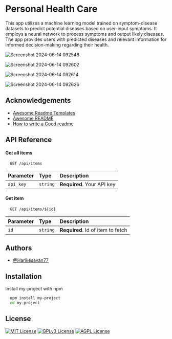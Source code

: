 
# Personal Health Care

This app utilizes a machine learning model trained on symptom-disease datasets to predict potential diseases based on user-input symptoms. It employs a neural network to process symptoms and output likely diseases. The app provides users with predicted diseases and relevant information for informed decision-making regarding their health.

![Screenshot 2024-06-14 092548](https://github.com/Harikesavan77/Personal_Health_Care/assets/120177130/99cbb723-cf82-4224-804b-6baf070c885e)

![Screenshot 2024-06-14 092602](https://github.com/Harikesavan77/Personal_Health_Care/assets/120177130/2a336dec-5d4a-424f-a439-23b757d2652a)

![Screenshot 2024-06-14 092614](https://github.com/Harikesavan77/Personal_Health_Care/assets/120177130/26b64fad-72e6-4bbe-8841-50785d07537e)

![Screenshot 2024-06-14 092626](https://github.com/Harikesavan77/Personal_Health_Care/assets/120177130/14a84688-bafb-4984-8cb8-51050ae72527)

## Acknowledgements

 - [Awesome Readme Templates](https://awesomeopensource.com/project/elangosundar/awesome-README-templates)
 - [Awesome README](https://github.com/matiassingers/awesome-readme)
 - [How to write a Good readme](https://bulldogjob.com/news/449-how-to-write-a-good-readme-for-your-github-project)


## API Reference

#### Get all items

```http
  GET /api/items
```

| Parameter | Type     | Description                |
| :-------- | :------- | :------------------------- |
| `api_key` | `string` | **Required**. Your API key |

#### Get item

```http
  GET /api/items/${id}
```

| Parameter | Type     | Description                       |
| :-------- | :------- | :-------------------------------- |
| `id`      | `string` | **Required**. Id of item to fetch |




## Authors

- [@Harikesavan77](https://www.github.com/Harikesavan77)


## Installation

Install my-project with npm

```bash
  npm install my-project
  cd my-project
```
    
## License


[![MIT License](https://img.shields.io/badge/License-MIT-green.svg)](https://choosealicense.com/licenses/mit/)
[![GPLv3 License](https://img.shields.io/badge/License-GPL%20v3-yellow.svg)](https://opensource.org/licenses/)
[![AGPL License](https://img.shields.io/badge/license-AGPL-blue.svg)](http://www.gnu.org/licenses/agpl-3.0)

